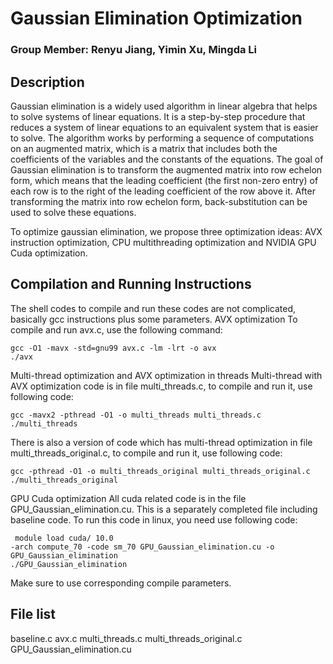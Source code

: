 # Gaussian Elimination Optimization
### Group Member: Renyu Jiang, Yimin Xu, Mingda Li

## Description

Gaussian elimination is a widely used algorithm in linear algebra that helps to solve systems of linear equations. It is a step-by-step procedure that reduces a system of linear equations to an equivalent system that is easier to solve. The algorithm works by performing a sequence of computations on an augmented matrix, which is a matrix that includes both the coefficients of the variables and the constants of the equations. The goal of Gaussian elimination is to transform the augmented matrix into row echelon form, which means that the leading coefficient (the first non-zero entry) of each row is to the right of the leading coefficient of the row above it. After transforming the matrix into row echelon form, back-substitution can be used to solve these equations.

To optimize gaussian elimination, we propose three optimization ideas: AVX instruction optimization, CPU multithreading optimization and NVIDIA GPU Cuda optimization. 

## Compilation and Running Instructions
The shell codes to compile and run these codes are not complicated, basically gcc instructions plus some parameters.
AVX optimization
To compile and run avx.c, use the following command:

```shell
gcc -O1 -mavx -std=gnu99 avx.c -lm -lrt -o avx
./avx
```

Multi-thread optimization and AVX optimization in threads
Multi-thread with AVX optimization code is in file multi_threads.c, to compile and run it, use following code: 

```shell
gcc -mavx2 -pthread -O1 -o multi_threads multi_threads.c
./multi_threads
```

There is also a version of code which has multi-thread optimization in file multi_threads_original.c, to compile and run it, use following code: 

```shell
gcc -pthread -O1 -o multi_threads_original multi_threads_original.c
./multi_threads_original
```

GPU Cuda optimization
All cuda related code is in the file GPU_Gaussian_elimination.cu. This is a separately completed file including baseline code. 
To run this code in linux, you need use following code:

```shell
 module load cuda/ 10.0 
-arch compute_70 -code sm_70 GPU_Gaussian_elimination.cu -o GPU_Gaussian_elimination
./GPU_Gaussian_elimination
```

Make sure to use corresponding compile parameters.

## File list
baseline.c
avx.c
multi_threads.c
multi_threads_original.c
GPU_Gaussian_elimination.cu

